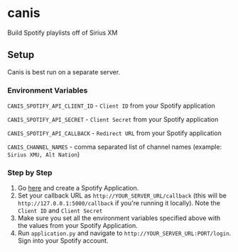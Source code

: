 # canis
Build Spotify playlists off of Sirius XM

## Setup

Canis is best run on a separate server.

### Environment Variables

`CANIS_SPOTIFY_API_CLIENT_ID` - `Client ID` from your Spotify application

`CANIS_SPOTIFY_API_SECRET` - `Client Secret` from your Spotify application

`CANIS_SPOTIFY_API_CALLBACK` - `Redirect URL` from your Spotify application

`CANIS_CHANNEL_NAMES` - comma separated list of channel names (example: `Sirius XMU, Alt Nation`)

### Step by Step

1. Go [here](https://developer.spotify.com/my-applications) and create a Spotify Application.
2. Set your callback URL as `http://YOUR_SERVER_URL/callback` (this will be `http://127.0.0.1:5000/callback` if you're running it locally). Note the `Client ID` and `Client Secret`
3. Make sure you set all the environment variables specified above with the values from your Spotify Application.
4. Run `application.py` and navigate to `http://YOUR_SERVER_URL:PORT/login`. Sign into your Spotify account.